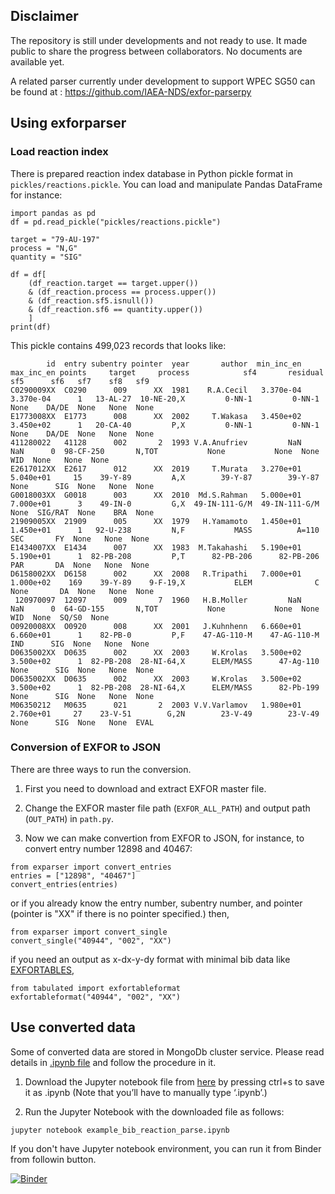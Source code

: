 ## Disclaimer
The repository is still under developments and not ready to use. It made
public to share the progress between collaborators. No documents are available yet.

A related parser currently under development to support WPEC SG50 can be found at : https://github.com/IAEA-NDS/exfor-parserpy

## Using exforparser

### Load reaction index
There is prepared reaction index database in Python pickle format in ``pickles/reactions.pickle``. You can load and manipulate Pandas DataFrame for instance:

```
import pandas as pd
df = pd.read_pickle("pickles/reactions.pickle")

target = "79-AU-197"
process = "N,G"
quantity = "SIG"

df = df[
    (df_reaction.target == target.upper())
    & (df_reaction.process == process.upper())
    & (df_reaction.sf5.isnull())
    & (df_reaction.sf6 == quantity.upper())
    ]
print(df)
```

This pickle contains 499,023 records that looks like:

```
        id  entry subentry pointer  year       author  min_inc_en  max_inc_en points     target     process            sf4       residual   sf5      sf6   sf7    sf8   sf9
C0290009XX  C0290      009      XX  1981    R.A.Cecil   3.370e-04   3.370e-04      1   13-AL-27  10-NE-20,X         0-NN-1         0-NN-1  None    DA/DE  None   None  None
E1773008XX  E1773      008      XX  2002     T.Wakasa   3.450e+02   3.450e+02      1   20-CA-40         P,X         0-NN-1         0-NN-1  None    DA/DE  None   None  None
411280022   41128      002       2  1993 V.A.Anufriev         NaN         NaN      0  98-CF-250       N,TOT           None           None  None      WID  None   None  None
E2617012XX  E2617      012      XX  2019     T.Murata   3.270e+01   5.040e+01     15    39-Y-89         A,X        39-Y-87        39-Y-87  None      SIG  None   None  None
G0018003XX  G0018      003      XX  2010  Md.S.Rahman   5.000e+01   7.000e+01      3    49-IN-0         G,X  49-IN-111-G/M  49-IN-111-G/M  None  SIG/RAT  None    BRA  None
21909005XX  21909      005      XX  1979   H.Yamamoto   1.450e+01   1.450e+01      1   92-U-238         N,F           MASS          A=110   SEC       FY  None   None  None
E1434007XX  E1434      007      XX  1983  M.Takahashi   5.190e+01   5.190e+01      1  82-PB-208         P,T      82-PB-206      82-PB-206   PAR       DA  None   None  None
D6158002XX  D6158      002      XX  2008   R.Tripathi   7.000e+01   1.000e+02    169    39-Y-89    9-F-19,X           ELEM              C  None       DA  None   None  None
 120970097  12097      009       7  1960   H.B.Moller         NaN         NaN      0  64-GD-155       N,TOT           None           None  None      WID  None  SQ/S0  None
O0920008XX  O0920      008      XX  2001   J.Kuhnhenn   6.660e+01   6.660e+01      1    82-PB-0         P,F    47-AG-110-M    47-AG-110-M   IND      SIG  None   None  None
D0635002XX  D0635      002      XX  2003     W.Krolas   3.500e+02   3.500e+02      1  82-PB-208  28-NI-64,X      ELEM/MASS      47-Ag-110  None      SIG  None   None  None
D0635002XX  D0635      002      XX  2003     W.Krolas   3.500e+02   3.500e+02      1  82-PB-208  28-NI-64,X      ELEM/MASS      82-Pb-199  None      SIG  None   None  None
M06350212   M0635      021       2  2003 V.V.Varlamov   1.980e+01   2.760e+01     27    23-V-51        G,2N        23-V-49        23-V-49  None      SIG  None   None  EVAL
```

### Conversion of EXFOR to JSON
There are three ways to run the conversion.

1. First you need to download and extract EXFOR master file.

2. Change the EXFOR master file path (``EXFOR_ALL_PATH``) and output path (``OUT_PATH``) in ``path.py``.

3. Now we can make convertion from EXFOR to JSON, for instance, to convert entry number 12898 and 40467:

```
from exparser import convert_entries
entries = ["12898", "40467"]
convert_entries(entries)
```

or if you already know the entry number, subentry number, and pointer (pointer is "XX" if there is no pointer specified.) then,

```
from exparser import convert_single
convert_single("40944", "002", "XX")
```

if you need an output as x-dx-y-dy format with minimal bib data like [EXFORTABLES](https://nds.iaea.org/talys/),

```
from tabulated import exfortableformat
exfortableformat("40944", "002", "XX")
```

## Use converted data
Some of converted data are stored in MongoDb cluster service. Please read details in [.ipynb file](https://github.com/shinokumura/exforparser/blob/main/examples/example_bib_reaction_parse.ipynb) and follow the procedure in it.

1. Download the Jupyter notebook file from [here](https://raw.githubusercontent.com/shinokumura/exforparser/main/examples/example_bib_reaction_parse.ipynb) by pressing ctrl+s to save it as .ipynb (Note that you’ll have to manually type ‘.ipynb’.)

2. Run the Jupyter Notebook with the downloaded file as follows:
```
jupyter notebook example_bib_reaction_parse.ipynb
```

If you don't have Jupyter notebook environment, you can run it from Binder from followin button.

[![Binder](https://mybinder.org/badge_logo.svg)](https://mybinder.org/v2/gh/shinokumura/exforparser/main?labpath=examples%2Fexample_bib_reaction_parse.ipynb)



